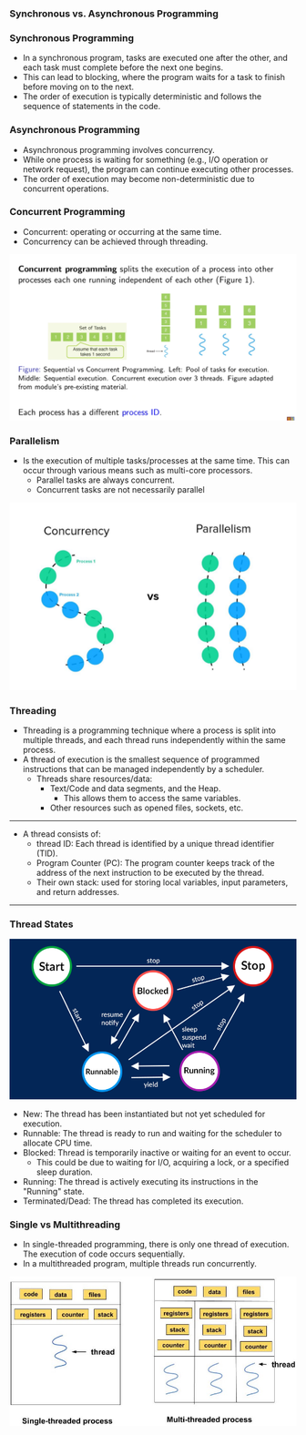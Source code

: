 ### Synchronous vs. Asynchronous Programming

### Synchronous Programming
- In a synchronous program, tasks are executed one after the other, and each task must complete before the next one begins. 
- This can lead to blocking, where the program waits for a task to finish before moving on to the next.
- The order of execution is typically deterministic and follows the sequence of statements in the code.

### Asynchronous Programming

- Asynchronous programming involves concurrency. 
- While one process is waiting for something (e.g., I/O operation or network request), the program can continue executing other processes.
- The order of execution may become non-deterministic due to concurrent operations.
### Concurrent Programming

- Concurrent: operating or occurring at the same time.
- Concurrency can be achieved through threading.

![img.png](../images/concurrentProgramming.png)

### Parallelism

- Is the execution of multiple tasks/processes at the same time. This can occur through various means such as multi-core processors.
  - Parallel tasks are always concurrent.
  - Concurrent tasks are not necessarily parallel

![img.png](../images/parallelismDiagram.png)

### Threading

- Threading is a programming technique where a process is split into multiple threads, and each thread runs independently within the same process.
- A thread of execution is the smallest sequence of programmed instructions that can be managed independently by a scheduler.
  - Threads share resources/data: 
    - Text/Code and data segments, and the Heap.  
      - This allows them to access the same variables.
    - Other resources such as opened files, sockets, etc.
---
- A thread consists of:
  - thread ID: Each thread is identified by a unique thread identifier (TID).
  - Program Counter (PC): The program counter keeps track of the address of the next instruction to be executed by the thread.
  - Their own stack: used for storing local variables, input parameters, and return addresses.
---
### Thread States

![img.png](../images/threadStates.png)

- New: The thread has been instantiated but not yet scheduled for execution. 
- Runnable: The thread is ready to run and waiting for the scheduler to allocate CPU time. 
- Blocked: Thread is temporarily inactive or waiting for an event to occur. 
  - This could be due to waiting for I/O, acquiring a lock, or a specified sleep duration.
- Running: The thread is actively executing its instructions in the "Running" state. 
- Terminated/Dead: The thread has completed its execution. 
### Single vs Multithreading

- In single-threaded programming, there is only one thread of execution. The execution of code occurs sequentially.
- In a multithreaded program, multiple threads run concurrently.

![img.png](../images/singlevsmultithreading.png)


